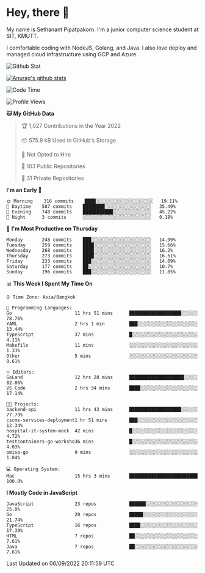 # Hey, there 🙌
My name is Sethanant Pipatpakorn. I'm a junior computer science student at SIT, KMUTT.

I comfortable coding with NodeJS, Golang, and Java. I also love deploy and managed cloud infrastructure using GCP and Azure.

![Github Stat](https://github-profile-summary-cards.vercel.app/api/cards/profile-details?username=thetkpark&theme=dracula)

[![Anurag's github stats](https://github-readme-stats.vercel.app/api?username=thetkpark&count_private=true&show_icons=true&theme=tokyonight)](https://github.com/anuraghazra/github-readme-stats)

<!--START_SECTION:waka-->
![Code Time](http://img.shields.io/badge/Code%20Time-763%20hrs%2043%20mins-blue)

![Profile Views](http://img.shields.io/badge/Profile%20Views-0-blue)

**🐱 My GitHub Data** 

> 🏆 1,027 Contributions in the Year 2022
 > 
> 📦 575.9 kB Used in GitHub's Storage 
 > 
> 🚫 Not Opted to Hire
 > 
> 📜 103 Public Repositories 
 > 
> 🔑 31 Private Repositories  
 > 
**I'm an Early 🐤** 

```text
🌞 Morning    316 commits    ████░░░░░░░░░░░░░░░░░░░░░   19.11% 
🌆 Daytime    587 commits    ████████░░░░░░░░░░░░░░░░░   35.49% 
🌃 Evening    748 commits    ███████████░░░░░░░░░░░░░░   45.22% 
🌙 Night      3 commits      ░░░░░░░░░░░░░░░░░░░░░░░░░   0.18%

```
📅 **I'm Most Productive on Thursday** 

```text
Monday       248 commits    ███░░░░░░░░░░░░░░░░░░░░░░   14.99% 
Tuesday      259 commits    ████░░░░░░░░░░░░░░░░░░░░░   15.66% 
Wednesday    268 commits    ████░░░░░░░░░░░░░░░░░░░░░   16.2% 
Thursday     273 commits    ████░░░░░░░░░░░░░░░░░░░░░   16.51% 
Friday       233 commits    ███░░░░░░░░░░░░░░░░░░░░░░   14.09% 
Saturday     177 commits    ██░░░░░░░░░░░░░░░░░░░░░░░   10.7% 
Sunday       196 commits    ███░░░░░░░░░░░░░░░░░░░░░░   11.85%

```


📊 **This Week I Spent My Time On** 

```text
⌚︎ Time Zone: Asia/Bangkok

💬 Programming Languages: 
Go                       11 hrs 51 mins      ███████████████████░░░░░░   78.76% 
YAML                     2 hrs 1 min         ███░░░░░░░░░░░░░░░░░░░░░░   13.44% 
TypeScript               37 mins             █░░░░░░░░░░░░░░░░░░░░░░░░   4.11% 
Makefile                 11 mins             ░░░░░░░░░░░░░░░░░░░░░░░░░   1.33% 
Other                    5 mins              ░░░░░░░░░░░░░░░░░░░░░░░░░   0.61%

🔥 Editors: 
GoLand                   12 hrs 28 mins      ████████████████████░░░░░   82.86% 
VS Code                  2 hrs 34 mins       ████░░░░░░░░░░░░░░░░░░░░░   17.14%

🐱‍💻 Projects: 
backend-api              11 hrs 43 mins      ███████████████████░░░░░░   77.79% 
cscms-services-deployment1 hr 51 mins        ███░░░░░░░░░░░░░░░░░░░░░░   12.34% 
hospital-it-system-mock  42 mins             █░░░░░░░░░░░░░░░░░░░░░░░░   4.72% 
testcontainers-go-worksho36 mins             █░░░░░░░░░░░░░░░░░░░░░░░░   4.03% 
omise-go                 9 mins              ░░░░░░░░░░░░░░░░░░░░░░░░░   1.04%

💻 Operating System: 
Mac                      15 hrs 3 mins       █████████████████████████   100.0%

```

**I Mostly Code in JavaScript** 

```text
JavaScript               23 repos            ██████░░░░░░░░░░░░░░░░░░░   25.0% 
Go                       20 repos            █████░░░░░░░░░░░░░░░░░░░░   21.74% 
TypeScript               16 repos            ████░░░░░░░░░░░░░░░░░░░░░   17.39% 
HTML                     7 repos             ██░░░░░░░░░░░░░░░░░░░░░░░   7.61% 
Java                     7 repos             ██░░░░░░░░░░░░░░░░░░░░░░░   7.61%

```



 Last Updated on 06/09/2022 20:11:59 UTC
<!--END_SECTION:waka-->
